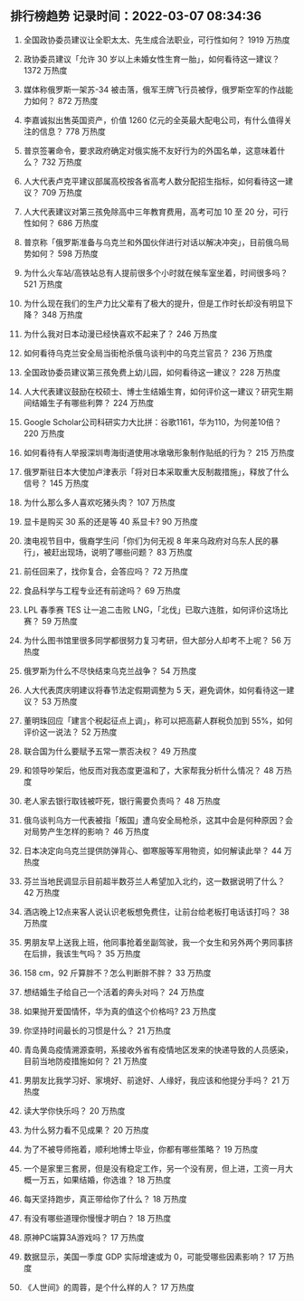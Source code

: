 
## 排行榜趋势 记录时间：2022-03-07 08:34:36
  
  1. 全国政协委员建议让全职太太、先生成合法职业，可行性如何？ 1919 万热度
    
  2. 政协委员建议「允许 30 岁以上未婚女性生育一胎」，如何看待这一建议？ 1372 万热度
    
  3. 媒体称俄罗斯一架苏-34 被击落，俄军王牌飞行员被俘，俄罗斯空军的作战能力如何？ 872 万热度
    
  4. 李嘉诚拟出售英国资产，价值 1260 亿元的全英最大配电公司，有什么值得关注的信息？ 778 万热度
    
  5. 普京签署命令，要求政府确定对俄实施不友好行为的外国名单，这意味着什么？ 732 万热度
    
  6. 人大代表卢克平建议部属高校按各省高考人数分配招生指标，如何看待这一建议？ 709 万热度
    
  7. 人大代表建议对第三孩免除高中三年教育费用，高考可加 10 至 20 分，可行性如何？ 686 万热度
    
  8. 普京称「俄罗斯准备与乌克兰和外国伙伴进行对话以解决冲突」，目前俄乌局势如何？ 598 万热度
    
  9. 为什么火车站/高铁站总有人提前很多个小时就在候车室坐着，时间很多吗？ 521 万热度
    
  10. 为什么现在我们的生产力比父辈有了极大的提升，但是工作时长却没有明显下降？ 348 万热度
    
  11. 为什么我对日本动漫已经快喜欢不起来了？ 246 万热度
    
  12. 如何看待乌克兰安全局当街枪杀俄乌谈判中的乌克兰官员？ 236 万热度
    
  13. 全国政协委员建议第三孩免费上幼儿园，如何看待这一建议？ 228 万热度
    
  14. 人大代表建议鼓励在校硕士、博士生结婚生育，如何评价这一建议？研究生期间结婚生子有哪些利弊？ 224 万热度
    
  15. Google Scholar公司科研实力大比拼：谷歌1161，华为110，为何差10倍？ 220 万热度
    
  16. 如何看待有人举报深圳粤海街道使用冰墩墩形象制作贴纸的行为？ 215 万热度
    
  17. 俄罗斯驻日本大使加卢津表示「将对日本采取重大反制裁措施」，释放了什么信号？ 145 万热度
    
  18. 为什么那么多人喜欢吃猪头肉？ 107 万热度
    
  19. 显卡是购买 30 系的还是等 40 系显卡? 90 万热度
    
  20. 澳电视节目中，俄裔学生问「你们为何无视 8 年来乌政府对乌东人民的暴行」，被赶出现场，说明了哪些问题？ 83 万热度
    
  21. 前任回来了，找你复合，会答应吗？ 72 万热度
    
  22. 食品科学与工程专业还有前途吗？ 69 万热度
    
  23. LPL 春季赛 TES 让一追二击败 LNG，「北伐」已取六连胜，如何评价这场比赛？ 59 万热度
    
  24. 为什么图书馆里很多同学都很努力复习考研，但大部分人却考不上呢？ 56 万热度
    
  25. 俄罗斯为什么不尽快结束乌克兰战争？ 54 万热度
    
  26. 人大代表庹庆明建议将春节法定假期调整为 5 天，避免调休，如何看待这一建议？ 53 万热度
    
  27. 董明珠回应「建言个税起征点上调」，称可以把高薪人群税负加到 55%，如何评价这一说法？ 52 万热度
    
  28. 联合国为什么要赋予五常一票否决权？ 49 万热度
    
  29. 和领导吵架后，他反而对我态度更温和了，大家帮我分析什么情况？ 48 万热度
    
  30. 老人家去银行取钱被吓死，银行需要负责吗？ 48 万热度
    
  31. 俄乌谈判乌方一代表被指「叛国」遭乌安全局枪杀，这其中会是何种原因？会对局势产生怎样的影响？ 46 万热度
    
  32. 日本决定向乌克兰提供防弹背心、御寒服等军用物资，如何解读此举？ 44 万热度
    
  33. 芬兰当地民调显示目前超半数芬兰人希望加入北约，这一数据说明了什么？ 42 万热度
    
  34. 酒店晚上12点来客人说认识老板想免费住，让前台给老板打电话该打吗？ 38 万热度
    
  35. 男朋友早上送我上班，他同事抢着坐副驾驶，我一个女生和另外两个男同事挤在后排，我该生气吗？ 35 万热度
    
  36. 158 cm，92 斤算胖不？怎么判断胖不胖？ 33 万热度
    
  37. 想结婚生子给自己一个活着的奔头对吗？ 24 万热度
    
  38. 如果抛开爱国情怀，华为真的值这个价格吗? 23 万热度
    
  39. 你坚持时间最长的习惯是什么？ 21 万热度
    
  40. 青岛黄岛疫情溯源查明，系接收外省有疫情地区发来的快递导致的人员感染，目前当地防疫措施如何？ 21 万热度
    
  41. 男朋友比我学习好、家境好、前途好、人缘好，我应该和他提分手吗？ 21 万热度
    
  42. 读大学你快乐吗？ 20 万热度
    
  43. 为什么努力看不见成果？ 20 万热度
    
  44. 为了不被导师拖着，顺利地博士毕业，你都有哪些策略？ 19 万热度
    
  45. 一个是家里三套房，但是没有稳定工作，另一个没有房，但上进，工资一月大概一万五，如果结婚，你选谁？ 18 万热度
    
  46. 每天坚持跑步，真正带给你了什么？ 18 万热度
    
  47. 有没有哪些道理你慢慢才明白？ 18 万热度
    
  48. 原神PC端算3A游戏吗？ 17 万热度
    
  49. 数据显示，美国一季度 GDP 实际增速或为 0，可能受哪些因素影响？ 17 万热度
    
  50. 《人世间》的周蓉，是个什么样的人？ 17 万热度
    